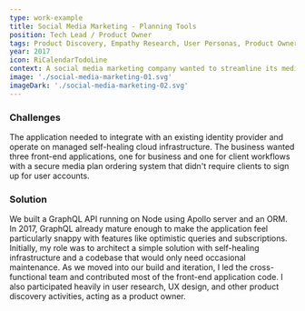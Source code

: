 ```yaml
---
type: work-example
title: Social Media Marketing - Planning Tools
position: Tech Lead / Product Owner
tags: Product Discovery, Empathy Research, User Personas, Product Ownership, Project Management, Application Architecture, UX Design, React, GraphQL, Apollo, Sequelize, RDS, REDIS, Federated Identity, Monorepo
year: 2017
icon: RiCalendarTodoLine
context: A social media marketing company wanted to streamline its media planning process and securely communicate with clients for package review and approval. They needed a flexible solution to accommodate their unique data, client types, and hyper-local advertising packages for large businesses and franchises.
image: './social-media-marketing-01.svg'
imageDark: './social-media-marketing-02.svg'
---
```


### Challenges

The application needed to integrate with an existing identity provider and operate on managed self-healing cloud infrastructure. The business wanted three front-end applications, one for business and one for client workflows with a secure media plan ordering system that didn't require clients to sign up for user accounts.

### Solution

We built a GraphQL API running on Node using Apollo server and an ORM. In 2017, GraphQL already mature enough to make the application feel particularly snappy with features like optimistic queries and subscriptions. Initially, my role was to architect a simple solution with self-healing infrastructure and a codebase that would only need occasional maintenance. As we moved into our build and iteration, I led the cross-functional team and contributed most of the front-end application code. I also participated heavily in user research, UX design, and other product discovery activities, acting as a product owner.
